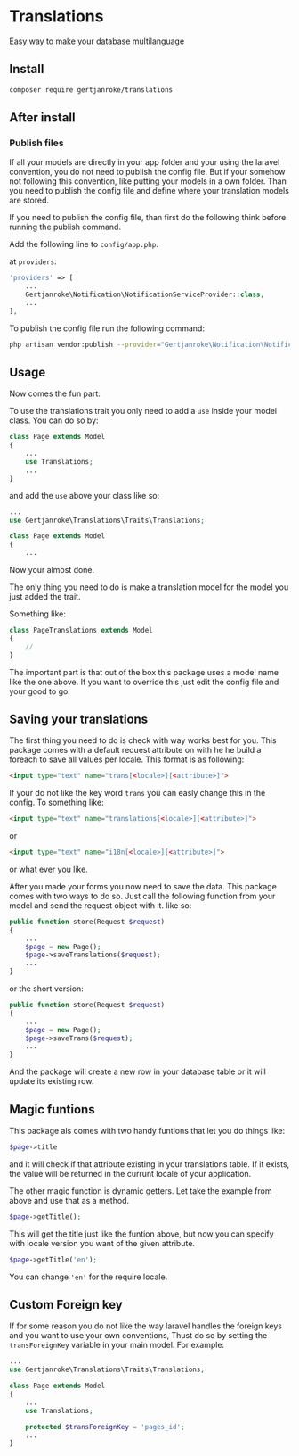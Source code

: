 # Translations
Easy way to make your database multilanguage

## Install
```bash
composer require gertjanroke/translations
```

## After install

### Publish files

If all your models are directly in your app folder and your using the laravel convention, you do not need to publish the config file.
But if your somehow not following this convention, like putting your models in a own folder.
Than you need to publish the config file and define where your translation models are stored.

If you need to publish the config file, than first do the following think before running the publish command.

Add the following line to `config/app.php`.

at `providers`:

```php
'providers' => [
	...
	Gertjanroke\Notification\NotificationServiceProvider::class,
	...
],
```

To publish the config file run the following command:
```bash
php artisan vendor:publish --provider="Gertjanroke\Notification\NotificationServiceProvider"
```

## Usage

Now comes the fun part:

To use the translations trait you only need to add a `use` inside your model class.
You can do so by:
```php
class Page extends Model
{
	...
	use Translations;
	...
}
```

and add the `use` above your class like so:

```php
...
use Gertjanroke\Translations\Traits\Translations;

class Page extends Model
{
	...
```

Now your almost done.

The only thing you need to do is make a translation model for the model you just added the trait.

Something like:
```php
class PageTranslations extends Model
{
    //
}
```

The important part is that out of the box this package uses a model name like the one above.
If you want to override this just edit the config file and your good to go.

## Saving your translations

The first thing you need to do is check with way works best for you.
This package comes with a default request attribute on with he he build a foreach to save all values per locale.
This format is as following:
```html
<input type="text" name="trans[<locale>][<attribute>]">
```

If your do not like the key word `trans` you can easly change this in the config.
To something like:
```html
<input type="text" name="translations[<locale>][<attribute>]">
```
or
```html
<input type="text" name="i18n[<locale>][<attribute>]">
```
or what ever you like.

After you made your forms you now need to save the data.
This package comes with two ways to do so.
Just call the following function from your model and send the request object with it.
like so:
```php
public function store(Request $request)
{
	...
	$page = new Page();
	$page->saveTranslations($request);
	...
}
```
or the short version:
```php
public function store(Request $request)
{
	...
	$page = new Page();
	$page->saveTrans($request);
	...
}
```

And the package will create a new row in your database table or it will update its existing row.

## Magic funtions

This package als comes with two handy funtions that let you do things like:
```php
$page->title
```
and it will check if that attribute existing in your translations table.
If it exists, the value will be returned in the currunt locale of your application.

The other magic function is dynamic getters.
Let take the example from above and use that as a method.
```php
$page->getTitle();
```
This will get the title just like the funtion above,
but now you can specify with locale version you want of the given attribute.
```php
$page->getTitle('en');
```
You can change `'en'` for the require locale.

## Custom Foreign key

If for some reason you do not like the way laravel handles the foreign keys and you want to use your own conventions,
Thust do so by setting the `transForeignKey` variable in your main model.
For example:
```php
...
use Gertjanroke\Translations\Traits\Translations;

class Page extends Model
{
	...
	use Translations;

    protected $transForeignKey = 'pages_id';
    ...
}
```
